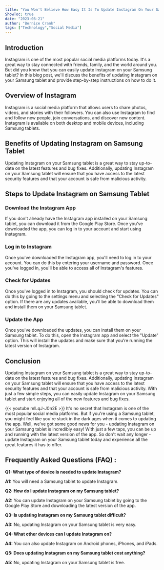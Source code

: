 ```yaml
---
title: "You Won't Believe How Easy It Is To Update Instagram On Your Samsung Tablet!"
ShowToc: true 
date: "2023-03-21"
author: "Bernice Crank" 
tags: ["Technology","Social Media"]
---
```

## Introduction
Instagram is one of the most popular social media platforms today. It's a great way to stay connected with friends, family, and the world around you. But did you know that you can easily update Instagram on your Samsung tablet? In this blog post, we'll discuss the benefits of updating Instagram on your Samsung tablet and provide step-by-step instructions on how to do it. 

## Overview of Instagram
Instagram is a social media platform that allows users to share photos, videos, and stories with their followers. You can also use Instagram to find and follow new people, join conversations, and discover new content. Instagram is available on both desktop and mobile devices, including Samsung tablets. 

## Benefits of Updating Instagram on Samsung Tablet
Updating Instagram on your Samsung tablet is a great way to stay up-to-date on the latest features and bug fixes. Additionally, updating Instagram on your Samsung tablet will ensure that you have access to the latest security features and that your account is safe from malicious activity. 

## Steps to Update Instagram on Samsung Tablet

### Download the Instagram App
If you don't already have the Instagram app installed on your Samsung tablet, you can download it from the Google Play Store. Once you've downloaded the app, you can log in to your account and start using Instagram. 

### Log in to Instagram
Once you've downloaded the Instagram app, you'll need to log in to your account. You can do this by entering your username and password. Once you've logged in, you'll be able to access all of Instagram's features. 

### Check for Updates
Once you've logged in to Instagram, you should check for updates. You can do this by going to the settings menu and selecting the "Check for Updates" option. If there are any updates available, you'll be able to download them and install them on your Samsung tablet. 

### Update the App
Once you've downloaded the updates, you can install them on your Samsung tablet. To do this, open the Instagram app and select the "Update" option. This will install the updates and make sure that you're running the latest version of Instagram. 

## Conclusion
Updating Instagram on your Samsung tablet is a great way to stay up-to-date on the latest features and bug fixes. Additionally, updating Instagram on your Samsung tablet will ensure that you have access to the latest security features and that your account is safe from malicious activity. With just a few simple steps, you can easily update Instagram on your Samsung tablet and start enjoying all of the new features and bug fixes.

{{< youtube mlLqJ-J0n2E >}} 
It's no secret that Instagram is one of the most popular social media platforms. But if you're using a Samsung tablet, you might feel like you're stuck in the dark ages when it comes to updating the app. Well, we've got some good news for you - updating Instagram on your Samsung tablet is incredibly easy! With just a few taps, you can be up and running with the latest version of the app. So don't wait any longer - update Instagram on your Samsung tablet today and experience all the great features it has to offer.

## Frequently Asked Questions (FAQ) :
**Q1: What type of device is needed to update Instagram?**

**A1:** You will need a Samsung tablet to update Instagram.

**Q2: How do I update Instagram on my Samsung tablet?**

**A2:** You can update Instagram on your Samsung tablet by going to the Google Play Store and downloading the latest version of the app.

**Q3: Is updating Instagram on my Samsung tablet difficult?**

**A3:** No, updating Instagram on your Samsung tablet is very easy.

**Q4: What other devices can I update Instagram on?**

**A4:** You can also update Instagram on Android phones, iPhones, and iPads.

**Q5: Does updating Instagram on my Samsung tablet cost anything?**

**A5:** No, updating Instagram on your Samsung tablet is free.


